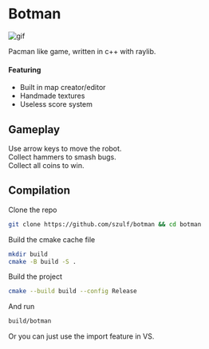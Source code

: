 # Botman

![gif](https://media4.giphy.com/media/v1.Y2lkPTc5MGI3NjExaWt4cDE3ZjBqYjJoNWJkdGJ2YWo1dTFhaGNjcTB2NjJyYXhzdWZoYyZlcD12MV9pbnRlcm5hbF9naWZfYnlfaWQmY3Q9Zw/Uk07jT9BEhZpQY4kZJ/giphy.gif)

Pacman like game, written in c++ with raylib.

#### Featuring
- Built in map creator/editor
- Handmade textures
- Useless score system

## Gameplay
Use arrow keys to move the robot. \
Collect hammers to smash bugs. \
Collect all coins to win.

## Compilation

Clone the repo
```bash
git clone https://github.com/szulf/botman && cd botman
```

Build the cmake cache file
```bash
mkdir build
cmake -B build -S .
```

Build the project
```bash
cmake --build build --config Release
```

And run
```bash
build/botman
```

Or you can just use the import feature in VS.
